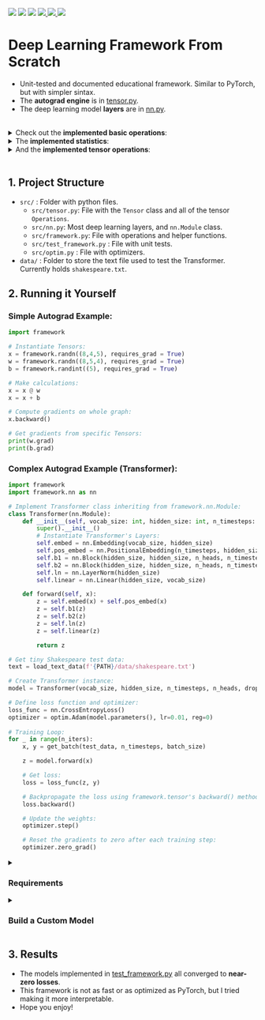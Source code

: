 <p align="left">
    <a href="https://github.com/eduardoleao052/autograd-from-scratch/actions/workflows/test.yml/badge.svg" alt="Unit Tests">
        <img src="https://github.com/eduardoleao052/autograd-from-scratch/actions/workflows/test.yml/badge.svg" /></a>
    <a href="https://github.com/eduardoleao052/Transformer-from-scratch/pulse" alt="Activity">
        <img src="https://img.shields.io/github/commit-activity/m/eduardoleao052/Transformer-from-scratch" /></a>
    <a href="https://github.com/eduardoleao052/Transformer-from-scratch/graphs/contributors" alt="Contributors">
        <img src="https://img.shields.io/github/contributors/eduardoleao052/Transformer-from-scratch" /></a>
    <a href="https://www.python.org/">
        <img src="https://img.shields.io/badge/language-Python-blue">
    </a>
    <a href="mailto:eduardoleao052@usp.br">
        <img src="https://img.shields.io/badge/-Email-red?style=flat-square&logo=gmail&logoColor=white">
    </a>
    <a href=""https://www.linkedin.com/in/eduardoleao052/">
        <img src="https://img.shields.io/badge/-Linkedin-blue?style=flat-square&logo=linkedin">
    </a>
</p>


# Deep Learning Framework From Scratch
- Unit-tested and documented educational framework. Similar to PyTorch, but with simpler sintax.
- The __autograd engine__ is in [tensor.py](src/tensor.py).
- The deep learning model __layers__ are in [nn.py](src/nn.py).
<br/>
<details>
<summary> Check out the <b>implemented basic operations</b>: </summary>


<br/>


- Addition
- Subtraction
- Multiplication
- Division
- Matrix multiplication
- Exponentiation
- Log
- Square Root

<br/>
  
</details>


<details>
<summary> The <b>implemented statistics</b>: </summary>


<br/>


- Sum
- Mean
- Max
- Variance

<br/>

</details>


<details>
<summary> And the <b>implemented tensor operations</b>: </summary>


<br/>


- Reshape
- Transpose
- Concatenate
- Stack
- MaskedFill
- Slice

<br/>


</details>
<br/>


## 1. Project Structure
- `src/` : Folder with python files.
  - `src/tensor.py`:  File with the `Tensor` class and all of the tensor `Operations`.
  - `src/nn.py`: Most deep learning layers, and `nn.Module` class.
  - `src/framework.py`: File with operations and helper functions.
  - `src/test_framework.py` : File with unit tests.
  - `src/optim.py` : File with optimizers.
- `data/` : Folder to store the text file used to test the Transformer. Currently holds `shakespeare.txt`.
    
## 2. Running it Yourself
### Simple Autograd Example: 
```python
import framework

# Instantiate Tensors:
x = framework.randn((8,4,5), requires_grad = True)
w = framework.randn((8,5,4), requires_grad = True)
b = framework.randint((5), requires_grad = True)

# Make calculations:
x = x @ w
x = x + b

# Compute gradients on whole graph:
x.backward()

# Get gradients from specific Tensors:
print(w.grad)
print(b.grad)

```

### Complex Autograd Example (Transformer): 
```python
import framework
import framework.nn as nn

# Implement Transformer class inheriting from framework.nn.Module:
class Transformer(nn.Module):
    def __init__(self, vocab_size: int, hidden_size: int, n_timesteps: int, n_heads: int, p: float):
        super().__init__()
        # Instantiate Transformer's Layers:
        self.embed = nn.Embedding(vocab_size, hidden_size)
        self.pos_embed = nn.PositionalEmbedding(n_timesteps, hidden_size)
        self.b1 = nn.Block(hidden_size, hidden_size, n_heads, n_timesteps, dropout_prob=p) 
        self.b2 = nn.Block(hidden_size, hidden_size, n_heads, n_timesteps, dropout_prob=p)
        self.ln = nn.LayerNorm(hidden_size)
        self.linear = nn.Linear(hidden_size, vocab_size)

    def forward(self, x):
        z = self.embed(x) + self.pos_embed(x)
        z = self.b1(z)
        z = self.b2(z)
        z = self.ln(z)
        z = self.linear(z)

        return z

# Get tiny Shakespeare test data:
text = load_text_data(f'{PATH}/data/shakespeare.txt')

# Create Transformer instance:
model = Transformer(vocab_size, hidden_size, n_timesteps, n_heads, dropout_p)

# Define loss function and optimizer:
loss_func = nn.CrossEntropyLoss()
optimizer = optim.Adam(model.parameters(), lr=0.01, reg=0)
        
# Training Loop:
for _ in range(n_iters):
    x, y = get_batch(test_data, n_timesteps, batch_size)

    z = model.forward(x)

    # Get loss:
    loss = loss_func(z, y)

    # Backpropagate the loss using framework.tensor's backward() method:
    loss.backward()

    # Update the weights:
    optimizer.step()

    # Reset the gradients to zero after each training step:
    optimizer.zero_grad()
```
<details>
<summary> <h3> Requirements </h3> </summary>
  
- The required packages are listed in `requirements.txt`.
- The requirements can be installed on a virtual environment with the command:
```
pip install -r requirements.txt
```
> **Note:** The framework is built around numpy, so there is no CUDA availability.


</details>
<details>
<summary> <h3> Build a Custom Model </h3> </summary>
  
- To create a custom model class, you can use the exact same syntax as you would in PyTorch, inheriting from nn.Module.
<details>
<summary> You may chose among <b>the following layers</b>: </summary>
      
    - `nn.Embedding` (first layer, turns input indexes into vectors)
    - `nn.PositionalEmbedding` (second layer, adds position information to every timestep of the input)
    - `nn.Linear` (simple fully-connected layer)
    - `nn.MultiHeadSelfAttention` (core of the transformer, calculates weighted sum of inputs)
    - `nn.RNN` (Recurrent Neural Network layer)
    - `nn.Block` (full transformer block - connects MHSA and Dense layers with residuals and LayerNorm)
    - `nn.CrossEntropyLoss` (last layer, returns probabilities for next generated character)


</details>
<details>
<summary> And <b>the following functions</b>: </summary>
      
    - `nn.Dropout` (can be added to apply dropout)
    - `nn.LayerNorm` (normalizes the tensors)
    - `nn.Softmax` (scales the values between 0 and 1)
    - `nn.Tanh` (scales the values between -1 and 1)
    - `nn.Relu` (zeroes all negative values)


</details>
</details>

## 3. Results
- The models implemented in [test_framework.py](src/test_framework.py) all converged to __near-zero losses__.
- This framework is not as fast or as optimized as PyTorch, but I tried making it more interpretable.
- Hope you enjoy!

